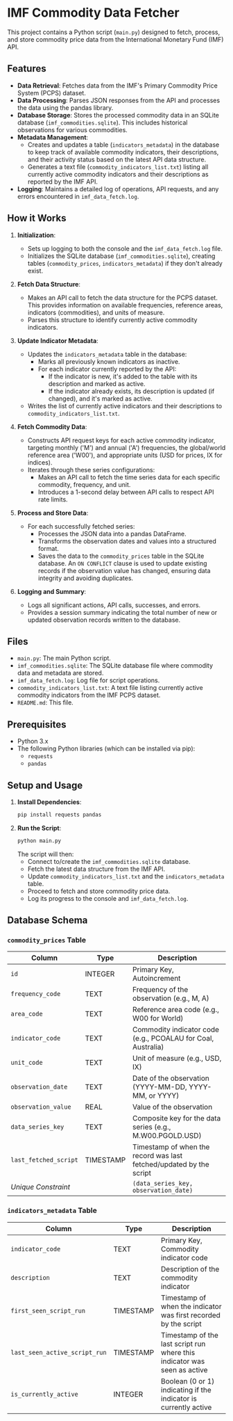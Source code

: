 # IMF Commodity Data Fetcher

This project contains a Python script (`main.py`) designed to fetch, process, and store commodity price data from the International Monetary Fund (IMF) API.

## Features

*   **Data Retrieval**: Fetches data from the IMF\'s Primary Commodity Price System (PCPS) dataset.
*   **Data Processing**: Parses JSON responses from the API and processes the data using the pandas library.
*   **Database Storage**: Stores the processed commodity data in an SQLite database (`imf_commodities.sqlite`). This includes historical observations for various commodities.
*   **Metadata Management**: 
    *   Creates and updates a table (`indicators_metadata`) in the database to keep track of available commodity indicators, their descriptions, and their activity status based on the latest API data structure.
    *   Generates a text file (`commodity_indicators_list.txt`) listing all currently active commodity indicators and their descriptions as reported by the IMF API.
*   **Logging**: Maintains a detailed log of operations, API requests, and any errors encountered in `imf_data_fetch.log`.

## How it Works

1.  **Initialization**:
    *   Sets up logging to both the console and the `imf_data_fetch.log` file.
    *   Initializes the SQLite database (`imf_commodities.sqlite`), creating tables (`commodity_prices`, `indicators_metadata`) if they don\'t already exist.

2.  **Fetch Data Structure**:
    *   Makes an API call to fetch the data structure for the PCPS dataset. This provides information on available frequencies, reference areas, indicators (commodities), and units of measure.
    *   Parses this structure to identify currently active commodity indicators.

3.  **Update Indicator Metadata**:
    *   Updates the `indicators_metadata` table in the database:
        *   Marks all previously known indicators as inactive.
        *   For each indicator currently reported by the API:
            *   If the indicator is new, it\'s added to the table with its description and marked as active.
            *   If the indicator already exists, its description is updated (if changed), and it\'s marked as active.
    *   Writes the list of currently active indicators and their descriptions to `commodity_indicators_list.txt`.

4.  **Fetch Commodity Data**:
    *   Constructs API request keys for each active commodity indicator, targeting monthly (\'M\') and annual (\'A\') frequencies, the global/world reference area (\'W00\'), and appropriate units (USD for prices, IX for indices).
    *   Iterates through these series configurations:
        *   Makes an API call to fetch the time series data for each specific commodity, frequency, and unit.
        *   Introduces a 1-second delay between API calls to respect API rate limits.

5.  **Process and Store Data**:
    *   For each successfully fetched series:
        *   Processes the JSON data into a pandas DataFrame.
        *   Transforms the observation dates and values into a structured format.
        *   Saves the data to the `commodity_prices` table in the SQLite database. An `ON CONFLICT` clause is used to update existing records if the observation value has changed, ensuring data integrity and avoiding duplicates.

6.  **Logging and Summary**:
    *   Logs all significant actions, API calls, successes, and errors.
    *   Provides a session summary indicating the total number of new or updated observation records written to the database.

## Files

*   `main.py`: The main Python script.
*   `imf_commodities.sqlite`: The SQLite database file where commodity data and metadata are stored.
*   `imf_data_fetch.log`: Log file for script operations.
*   `commodity_indicators_list.txt`: A text file listing currently active commodity indicators from the IMF PCPS dataset.
*   `README.md`: This file.

## Prerequisites

*   Python 3.x
*   The following Python libraries (which can be installed via pip):
    *   `requests`
    *   `pandas`

## Setup and Usage

1.  **Install Dependencies**:
    ```bash
    pip install requests pandas
    ```
2.  **Run the Script**:
    ```bash
    python main.py
    ```
    The script will then:
    *   Connect to/create the `imf_commodities.sqlite` database.
    *   Fetch the latest data structure from the IMF API.
    *   Update `commodity_indicators_list.txt` and the `indicators_metadata` table.
    *   Proceed to fetch and store commodity price data.
    *   Log its progress to the console and `imf_data_fetch.log`.

## Database Schema

### `commodity_prices` Table

| Column                  | Type      | Description                                                                 |
| ----------------------- | --------- | --------------------------------------------------------------------------- |
| `id`                    | INTEGER   | Primary Key, Autoincrement                                                  |
| `frequency_code`        | TEXT      | Frequency of the observation (e.g., M, A)                                   |
| `area_code`             | TEXT      | Reference area code (e.g., W00 for World)                                   |
| `indicator_code`        | TEXT      | Commodity indicator code (e.g., PCOALAU for Coal, Australia)                |
| `unit_code`             | TEXT      | Unit of measure (e.g., USD, IX)                                             |
| `observation_date`      | TEXT      | Date of the observation (YYYY-MM-DD, YYYY-MM, or YYYY)                      |
| `observation_value`     | REAL      | Value of the observation                                                    |
| `data_series_key`       | TEXT      | Composite key for the data series (e.g., M.W00.PGOLD.USD)                   |
| `last_fetched_script`   | TIMESTAMP | Timestamp of when the record was last fetched/updated by the script         |
| *Unique Constraint*     |           | `(data_series_key, observation_date)`                                       |

### `indicators_metadata` Table

| Column                        | Type      | Description                                                              |
| ----------------------------- | --------- | ------------------------------------------------------------------------ |
| `indicator_code`              | TEXT      | Primary Key, Commodity indicator code                                    |
| `description`                 | TEXT      | Description of the commodity indicator                                   |
| `first_seen_script_run`       | TIMESTAMP | Timestamp of when the indicator was first recorded by the script         |
| `last_seen_active_script_run` | TIMESTAMP | Timestamp of the last script run where this indicator was seen as active |
| `is_currently_active`         | INTEGER   | Boolean (0 or 1) indicating if the indicator is currently active         |